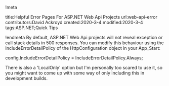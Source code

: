 !meta

title:Helpful Error Pages For ASP.NET Web Api Projects
url:web-api-error
contributors:David Ackroyd
created:2020-3-4
modified:2020-3-4
tags:ASP.NET;Quick Tips

!endmeta
By default, ASP.NET Web Api projects will not reveal exception or call stack details in 500 responses. You can modify this behaviour using the IncludeErrorDetailPolicy of the HttpConfiguration object in your App_Start:

   config.IncludeErrorDetailPolicy = IncludeErrorDetailPolicy.Always;

There is also a 'LocalOnly' option but I'm personally too scared to use it, so you might want to come up with some way of only including this in development builds.
